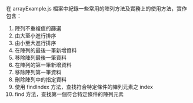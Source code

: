 在 arrayExample.js 檔案中紀錄一些常用的陣列方法及實務上的使用方法，實作包含：

1. 陣列不重複值的篩選
2. 由大至小進行排序
3. 由小至大進行排序
4. 在陣列的最後一筆新增資料
5. 移除陣列最後一筆資料
6. 在陣列的第一筆新增資料
7. 移除陣列第一筆資料
8. 刪除陣列中的指定資料
9. 使用 findIndex 方法，查找符合特定條件的陣列元素之 index
10. find 方法，查找第一個符合特定條件的陣列元素